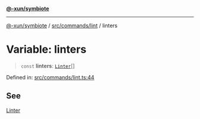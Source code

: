 [**@-xun/symbiote**](../../../../README.md)

***

[@-xun/symbiote](../../../../README.md) / [src/commands/lint](../README.md) / linters

# Variable: linters

> `const` **linters**: [`Linter`](../enumerations/Linter.md)[]

Defined in: [src/commands/lint.ts:44](https://github.com/Xunnamius/symbiote/blob/ffa2219b5458551337af8081b76f7ffb8422c513/src/commands/lint.ts#L44)

## See

[Linter](../enumerations/Linter.md)
